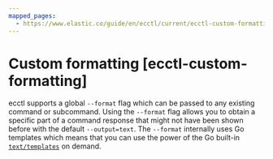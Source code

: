 ```yaml
---
mapped_pages:
  - https://www.elastic.co/guide/en/ecctl/current/ecctl-custom-formatting.html
---
```


# Custom formatting [ecctl-custom-formatting]

ecctl supports a global `--format` flag which can be passed to any existing command or subcommand. Using the `--format` flag allows you to obtain a specific part of a command response that might not have been shown before with the default `--output=text`. The `--format` internally uses Go templates which means that you can use the power of the Go built-in [`text/templates`](https://golang.org/pkg/text/template/) on demand.

